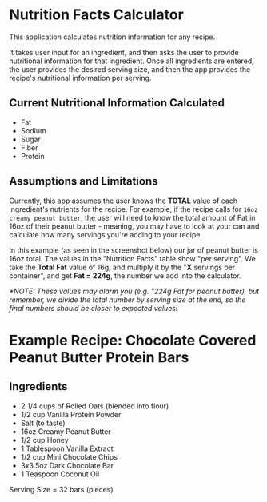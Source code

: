 # Nutrition Facts Calculator
This application calculates nutrition information for any recipe. 

It takes user input for an ingredient, and then asks the user to provide nutritional information for that ingredient. Once all ingredients are entered, the user provides the desired serving size, and then the app provides the recipe's nutritional information per serving.

## Current Nutritional Information Calculated
- Fat
- Sodium
- Sugar
- Fiber
- Protein

## Assumptions and Limitations
Currently, this app assumes the user knows the **TOTAL** value of each ingredient's nutrients for the recipe. For example, if the recipe calls for `16oz creamy peanut butter`, the user will need to know the total amount of Fat  in 16oz of their peanut butter - meaning, you may have to look at your can and calculate how many servings you're adding to your recipe. 

In this example (as seen in the screenshot below) our jar of peanut butter is 16oz total. The values in the "Nutrition Facts" table show "per serving". We take the **Total Fat** value of 16g, and multiply it by the "**X** servings per container", and get **Fat = 224g**, the number we add into the calculator. 

*\*NOTE: These values may alarm you (e.g. "224g Fat for peanut butter), but remember, we divide the total number by serving size at the end, so the final numbers should be closer to expected values!*

# Example Recipe: Chocolate Covered Peanut Butter Protein Bars
## Ingredients
- 2 1/4 cups of Rolled Oats (blended into flour)
- 1/2 cup Vanilla Protein Powder
- Salt (to taste)
- 16oz Creamy Peanut Butter
- 1/2 cup Honey
- 1 Tablespoon Vanilla Extract
- 1/2 cup Mini Chocolate Chips
- 3x3.5oz Dark Chocolate Bar
- 1 Teaspoon Coconut Oil

Serving Size = 32 bars (pieces)

